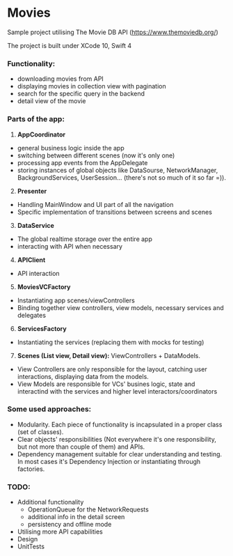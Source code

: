 # Movies
Sample project utilising The Movie DB API (https://www.themoviedb.org/)

The project is built under XCode 10, Swift 4

### Functionality:
- downloading movies from API 
- displaying movies in collection view with pagination
- search for the specific query in the backend
- detail view of the movie


### Parts of the app:
1. **AppCoordinator**
  - general business logic inside the app
  - switching between different scenes (now it's only one)
  - processing app events from the AppDelegate
  - storing instances of global objects like DataSourse, NetworkManager, BackgroundServices, UserSession... (there's not so much of it so far =)).
2. **Presenter**
  - Handling MainWindow and UI part of all the navigation
  - Specific implementation of transitions between screens and scenes
3. **DataService**
  - The global realtime storage over the entire app
  - interacting with API when necessary
4. **APIClient**
  - API interaction
5. **MoviesVCFactory**
  - Instantiating app scenes/viewControllers
  - Binding together view controllers, view models, necessary services and delegates
6. **ServicesFactory**
  - Instantiating the services (replacing them with mocks for testing)
7. **Scenes (List view, Detail view):** ViewControllers + DataModels.
  - View Controllers are only responsible for the layout, catching user interactions, displaying data from the models.
  - View Models are responsible for VCs' busines logic, state and interactind with the services and higher level interactors/coordinators


### Some used approaches:
  - Modularity. Each piece of functionality is incapsulated in a proper class (set of classes).
  - Clear objects' responsibilities (Not everywhere it's one responsibility, but not more than couple of them) and APIs.
  - Dependency management suitable for clear understanding and testing. In most cases it's Dependency Injection or instantiating through factories.


### TODO:
- Additional functionality
  * OperationQueue for the NetworkRequests
  * additional info in the detail screen
  * persistency and offline mode
- Utilising more API capabilities
- Design
- UnitTests
